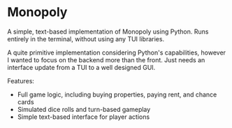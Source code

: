 # Monopoly
A simple, text-based implementation of Monopoly using Python. Runs entirely in the terminal, without using any TUI libraries.

A quite primitive implementation considering Python's capabilities, however I wanted to focus on the backend more than the front.
Just needs an interface update from a TUI to a well designed GUI.

Features:
- Full game logic, including buying properties, paying rent, and chance cards
- Simulated dice rolls and turn-based gameplay
- Simple text-based interface for player actions

